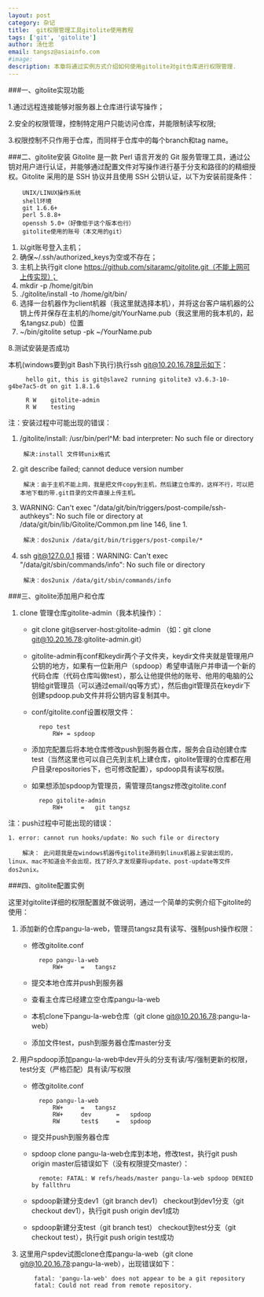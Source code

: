 ```yaml
---                   
layout: post
category: 杂记
title:  git权限管理工具gitolite使用教程
tags: ['git', 'gitolite']
author: 汤仕忠
email: tangsz@asiainfo.com
#image:
description: 本章将通过实例方式介绍如何使用gitolite对git仓库进行权限管理.
---
```


###一、gitolite实现功能

1.通过远程连接能够对服务器上仓库进行读写操作；

2.安全的权限管理，控制特定用户只能访问仓库，并能限制读写权限;

3.权限控制不只作用于仓库，而同样于仓库中的每个branch和tag name。


###二、gitolite安装
Gitolite 是一款 Perl 语言开发的 Git 服务管理工具，通过公钥对用户进行认证，并能够通过配置文件对写操作进行基于分支和路径的的精细授权。Gitolite 采用的是 SSH 协议并且使用 SSH 公钥认证，以下为安装前提条件：
	
		UNIX/LINUX操作系统
		shell环境
		git 1.6.6+
		perl 5.8.8+
		openssh 5.0+（好像低于这个版本也行）
		gitolite使用的账号（本文用的git）

1. 以git账号登入主机；
2. 确保~/.ssh/authorized_keys为空或不存在；
3. 主机上执行git clone  https://github.com/sitaramc/gitolite.git（不能上网可上传实现）；
4. mkdir -p /home/git/bin
5. ./gitolite/install -to /home/git/bin/
6. 选择一台机器作为client机器（我这里就选择本机），并将这台客户端机器的公钥上传并保存在主机的/home/git/YourName.pub（我这里用的我本机的，起名tangsz.pub）位置
7. ~/bin/gitolite setup -pk ~/YourName.pub

8.测试安装是否成功

   本机(windows要到git Bash下执行)执行ssh git@10.20.16.78显示如下：

		 hello git, this is git@slave2 running gitolite3 v3.6.3-10-g4be7ac5-dt on git 1.8.1.6
 
		 R W    gitolite-admin
		 R W    testing

注：安装过程中可能出现的错误：

1. /gitolite/install: /usr/bin/perl^M: bad interpreter: No such file or directory

		解决:install 文件转unix格式
2. git describe failed; cannot deduce version number   
 
		解决：由于主机不能上网，我是把文件copy到主机，然后建立仓库的，这样不行，可以把本地下载的带.git目录的文件直接上传主机。

3. WARNING: Can't exec "/data/git/bin/triggers/post-compile/ssh-authkeys": No such file or directory at /data/git/bin/lib/Gitolite/Common.pm line 146, <DATA> line 1.
		 
		解决：dos2unix /data/git/bin/triggers/post-compile/*
4. ssh git@127.0.0.1 报错：WARNING: Can't exec "/data/git/sbin/commands/info": No such file or directory 

		解决：dos2unix /data/git/sbin/commands/info

	

###三、gitolite添加用户和仓库
1. clone 管理仓库gitolite-admin（我本机操作）：
	
    - git clone git@server-host:gitolite-admin （如：git clone git@10.20.16.78:gitolite-admin.git）
    - gitolite-admin有conf和keydir两个子文件夹，keydir文件夹就是管理用户公钥的地方，如果有一位新用户（spdoop）希望申请账户并申请一个新的代码仓库（代码仓库叫做test），那么让他提供他的账号、他用的电脑的公钥给git管理员（可以通过email/qq等方式），然后由git管理员在keydir下创建spdoop.pub文件并将公钥内容复制其中。
    - conf/gitolite.conf设置权限文件：
    
    		repo test
     			RW+ = spdoop

    - 添加完配置后将本地仓库修改push到服务器仓库，服务会自动创建仓库test（当然这里也可以自己先到主机上建仓库，gitolite管理的仓库都在用户目录repositories下，也可修改配置），spdoop具有读写权限。
    

    - 如果想添加spdoop为管理员，需管理员tangsz修改gitolite.conf
    
    		repo gitolite-admin
    			RW+     =   git tangsz 
    
注：push过程中可能出现的错误：

	1. error: cannot run hooks/update: No such file or directory
		 
		解决： 此问题我是在windows机器传gitolite源码到linux机器上安装出现的，linux、mac不知道会不会出现，找了好久才发现要将update、post-update等文件dos2unix。

###四、gitolite配置实例

这里对gitolite详细的权限配置就不做说明，通过一个简单的实例介绍下gitolite的使用：

1. 添加新的仓库pangu-la-web，管理员tangsz具有读写、强制push操作权限：


    - 修改gitolite.conf
     
      		repo pangu-la-web
    			RW+     =   tangsz

    - 提交本地仓库并push到服务器

    - 查看主仓库已经建立空仓库pangu-la-web
   
    - 本机clone下pangu-la-web仓库（git clone git@10.20.16.78:pangu-la-web）
    
    - 添加文件test，push到服务器仓库master分支
    

2. 用户spdoop添加pangu-la-web中dev开头的分支有读/写/强制更新的权限，test分支（严格匹配）具有读/写权限
	
	- 修改gitolite.conf
	
			repo pangu-la-web
			    RW+     =   tangsz
			    RW+     dev       =   spdoop
			    RW      test$     =   spdoop
    
		
	- 提交并push到服务器仓库
	
	- spdoop clone pangu-la-web仓库到本地，修改test，执行git push origin master后错误如下（没有权限提交master）：
	
			remote: FATAL: W refs/heads/master pangu-la-web spdoop DENIED by fallthru

	- spdoop新建分支dev1（git branch dev1） checkout到dev1分支（git checkout dev1），执行git push origin dev1成功
	
	- spdoop新建分支test（git branch test） checkout到test分支（git checkout test），执行git push origin test成功


	
3. 	这里用户spdev试图clone仓库pangu-la-web（git clone git@10.20.16.78:pangu-la-web），出现错误如下：

			fatal: 'pangu-la-web' does not appear to be a git repository
			fatal: Could not read from remote repository.	